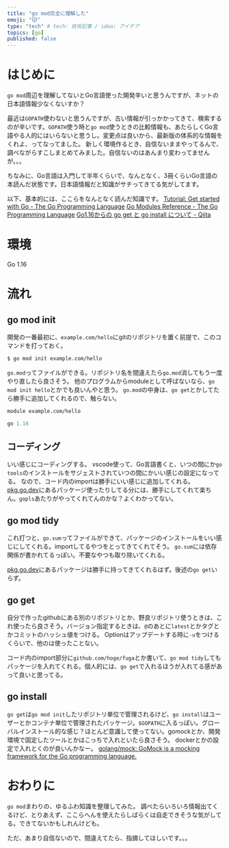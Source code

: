 ```yaml
---
title: "go mod完全に理解した"
emoji: "😽"
type: "tech" # tech: 技術記事 / idea: アイデア
topics: [go]
published: false
---
```


# はじめに
`go mod`周辺を理解してないとGo言語使った開発辛いと思うんですが、ネットの日本語情報少なくないすか？

最近は`GOPATH`使わないと思うんですが、古い情報が引っかかってきて、検索するのが辛いです。`GOPATH`使う時と`go mod`使うときの比較情報も、あたらしくGo言語やる人的にはいらないと思うし。変更点は良いから、最新版の体系的な情報をくれよ、ってなってました。
新しく環境作るとき、自信ないままやってるんで、調べながらすこしまとめてみました。自信ないのはあんまり変わってませんが。。。

ちなみに、Go言語は入門して半年くらいで、なんとなく、3冊くらいGo言語の本読んだ状態です。日本語情報だと知識がサチってきてる気がしてます。

以下、基本的には、ここらをなんとなく読んだ知識です。
[Tutorial: Get started with Go - The Go Programming Language](https://golang.org/doc/tutorial/getting-started)
[Go Modules Reference - The Go Programming Language](https://golang.org/ref/mod)
[Go1.16からの go get と go install について - Qiita](https://qiita.com/eihigh/items/9fe52804610a8c4b7e41)

# 環境
Go 1.16

# 流れ
## go mod init
開発の一番最初に、`example.com/hello`にgitのリポジトリを置く前提で、このコマンドを打っておく。
```zsh
$ go mod init example.com/hello
```

`go.mod`ってファイルができる。リポジトリ名を間違えたら`go.mod`消してもう一度やり直したら良さそう。
他のプログラムからmoduleとして呼ばないなら、`go mod init hello`とかでも良いんやと思う。
`go.mod`の中身は、`go get`とかしてたら勝手に追加してくれるので、触らない。

```mod
module example.com/hello

go 1.16
```

## コーディング
いい感じにコーディングする。
vscode使って、Go言語書くと、いつの間にか`go tools`のインストールをサジェストされていつの間にかいい感じの設定になってる。
なので、コード内のimportは勝手にいい感じに追加してくれる。[pkg.go.dev](https://pkg.go.dev/)にあるパッケージ使ったりしてる分には、勝手にしてくれて楽ちん。`gopls`あたりがやってくれてんのかな？よくわかってない。

## go mod tidy
これ打つと、`go.sum`ってファイルができて、パッケージのインストールをいい感じにしてくれる。importしてるやつをとってきてくれてそう。
`go.sum`には依存関係が書かれてるっぽい。不要なやつも取り除いてくれる。

[pkg.go.dev](https://pkg.go.dev/)にあるパッケージは勝手に持ってきてくれるはず。後述の`go get`いらず。

## go get
自分で作ったgithubにある別のリポジトリとか、野良リポジトリ使うときは、これ使ったら良さそう。バージョン指定するときは、`@`のあとに`latest`とかタグとかコミットのハッシュ値をつける。
Optionはアップデートする時に`-u`をつけるくらいで、他のは使ったことない。

コード内のimport部分に`github.com/hoge/fuga`とか書いて、`go mod tidy`してもパッケージを入れてくれる。個人的には、`go get`で入れるほうが入れてる感があって良いと思ってる。

## go install
`go get`は`go mod init`したリポジトリ単位で管理されるけど、`go install`はユーザーとかコンテナ単位で管理されたパッケージ。`$GOPATH`に入るっぽい。グローバルインストール的な感じ？ほとんど意識して使ってない。gomockとか、開発環境で固定したツールとかはこっちで入れといたら良さそう。
dockerとかの設定で入れとくのが良いんかなー。
[golang/mock: GoMock is a mocking framework for the Go programming language.](https://github.com/golang/mock)

# おわりに
`go mod`まわりの、ゆるふわ知識を整理してみた。
調べたらいろいろ情報出てくるけど、とりあえず、ここらへんを使えたらしばらくは自走できそうな気がしてる。できてないかもしれんけども。

ただ、あまり自信ないので、間違えてたら、指摘してほしいです。。。
